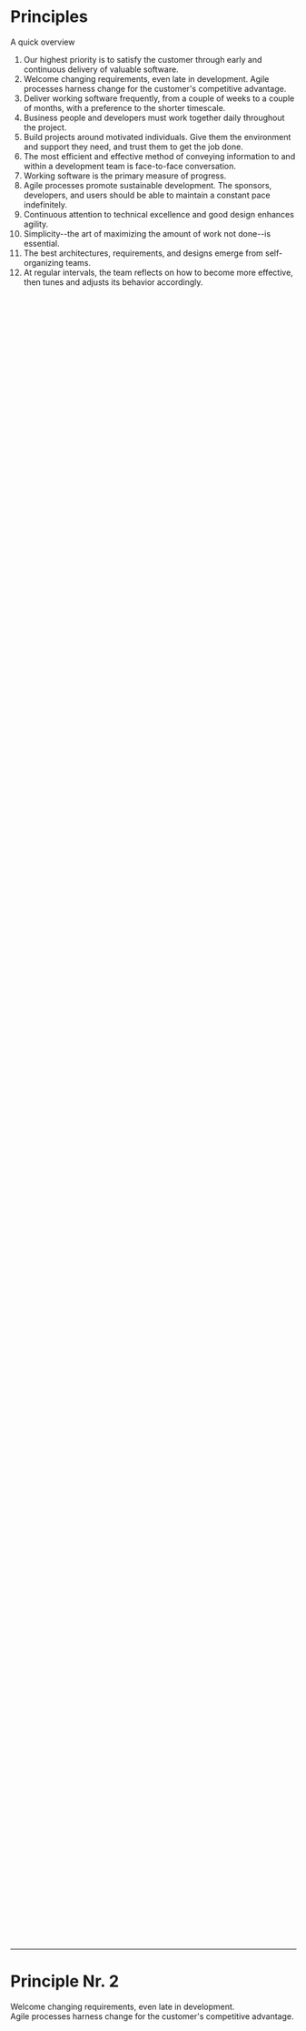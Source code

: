 <style>
    .principle {
        @apply flex text-center items-center text-2xl;
        height: 40%;
    }
</style>

# Principles
A quick overview

<ol class="flex flex-col justify-between text-xs" style="height: 85%">
<li>
    Our highest priority is to satisfy the customer through early and continuous delivery of valuable software.
</li>

<li>
    Welcome changing requirements, even late in development.
    Agile processes harness change for the customer's competitive advantage.
</li>

<li>
    Deliver working software frequently, from a couple of weeks to a couple of months, with a preference to the shorter timescale.
</li>

<li>
    Business people and developers must work together daily throughout the project.
</li>

<li>
    Build projects around motivated individuals.
    Give them the environment and support they need, and trust them to get the job done.
</li>

<li>
    The most efficient and effective method of conveying information to and within a development team is face-to-face conversation.
</li>

<li>
    Working software is the primary measure of progress.
</li>

<li>
    Agile processes promote sustainable development.
    The sponsors, developers, and users should be able to maintain a constant pace indefinitely.
</li>

<li>
    Continuous attention to technical excellence and good design enhances agility.
</li>

<li>
    Simplicity--the art of maximizing the amount of work not done--is essential.
</li>

<li>
    The best architectures, requirements, and designs emerge from self-organizing teams.
</li>

<li>
    At regular intervals, the team reflects on how to become more effective, then tunes and adjusts its behavior accordingly.
</li>
</ol>


---

# Principle Nr. 2

<div class="principle">
    Welcome changing requirements, even late in development.<br>
    Agile processes harness change for the customer's competitive advantage.
</div>

text


---

# Principle Nr. 10

<div class="principle">
    Simplicity--the art of maximizing the amount of work not done--is essential.
</div>

text


---

# Principle Nr. 12

<div class="principle">
    At regular intervals, the team reflects on how to become more effective, then tunes and adjusts its behavior accordingly.
</div>

text

